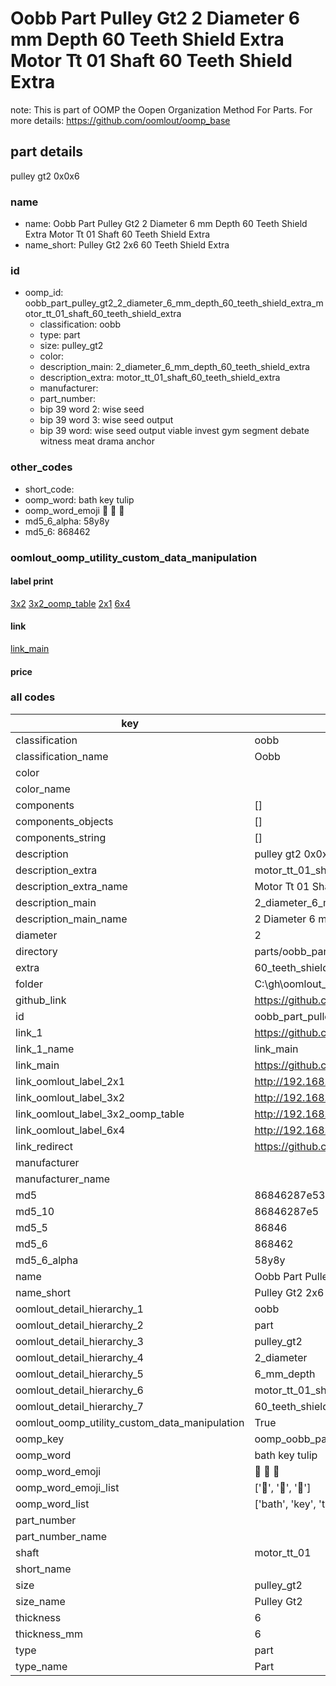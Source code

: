 # Oobb Part Pulley Gt2 2 Diameter 6 mm Depth 60 Teeth Shield Extra Motor Tt 01 Shaft 60 Teeth Shield Extra  

note: This is part of OOMP the Oopen Organization Method For Parts. For more details: https://github.com/oomlout/oomp_base

##  part details
  



pulley gt2 0x0x6



### name
* name: Oobb Part Pulley Gt2 2 Diameter 6 mm Depth 60 Teeth Shield Extra Motor Tt 01 Shaft 60 Teeth Shield Extra
* name_short: Pulley Gt2 2x6 60 Teeth Shield Extra
### id
* oomp_id: oobb_part_pulley_gt2_2_diameter_6_mm_depth_60_teeth_shield_extra_motor_tt_01_shaft_60_teeth_shield_extra
  * classification: oobb
  * type: part
  * size: pulley_gt2
  * color: 
  * description_main: 2_diameter_6_mm_depth_60_teeth_shield_extra
  * description_extra: motor_tt_01_shaft_60_teeth_shield_extra
  * manufacturer: 
  * part_number: 
  * bip 39 word 2: wise seed
  * bip 39 word 3: wise seed output
  * bip 39 word: wise seed output viable invest gym segment debate witness meat drama anchor

### other_codes
* short_code: 
* oomp_word: bath key tulip
* oomp_word_emoji :bath: :key: :tulip:
* md5_6_alpha: 58y8y
* md5_6: 868462






### oomlout_oomp_utility_custom_data_manipulation
#### label print
[3x2](http://192.168.1.245:1112/?label=oomp%2058y8y)
[3x2_oomp_table](http://192.168.1.108:1112/?label=oomp%2058y8y)
[2x1](http://192.168.1.242:1112/?label=oomp%2058y8y)
[6x4](http://192.168.1.55:1112/?label=oomp%2058y8y)    

#### link

[link_main](https://github.com/oomlout/oomlout_oobb_version_4_generated_parts/tree/main/navigation_oomp/oobb/part/pulley_gt2/2_diameter_6_mm_depth_60_teeth_shield_extra/motor_tt_01_shaft_60_teeth_shield_extra/part)                              

#### price







### all codes 
| key | value |  
| --- | --- |  
| classification | oobb |  
| classification_name | Oobb |  
| color |  |  
| color_name |  |  
| components | [] |  
| components_objects | [] |  
| components_string | [] |  
| description | pulley gt2 0x0x6 |  
| description_extra | motor_tt_01_shaft_60_teeth_shield_extra |  
| description_extra_name | Motor Tt 01 Shaft 60 Teeth Shield Extra |  
| description_main | 2_diameter_6_mm_depth_60_teeth_shield_extra |  
| description_main_name | 2 Diameter 6 mm Depth 60 Teeth Shield Extra |  
| diameter | 2 |  
| directory | parts/oobb_part_pulley_gt2_2_diameter_6_mm_depth_60_teeth_shield_extra_motor_tt_01_shaft_60_teeth_shield_extra |  
| extra | 60_teeth_shield |  
| folder | C:\gh\oomlout_oobb_version_4_generated_parts\parts\oobb_part_pulley_gt2_2_diameter_6_mm_depth_60_teeth_shield_extra_motor_tt_01_shaft_60_teeth_shield_extra |  
| github_link | https://github.com/oomlout/oomlout_oomp_part_src/tree/main/parts/oobb_part_pulley_gt2_2_diameter_6_mm_depth_60_teeth_shield_extra_motor_tt_01_shaft_60_teeth_shield_extra |  
| id | oobb_part_pulley_gt2_2_diameter_6_mm_depth_60_teeth_shield_extra_motor_tt_01_shaft_60_teeth_shield_extra |  
| link_1 | https://github.com/oomlout/oomlout_oobb_version_4_generated_parts/tree/main/navigation_oomp/oobb/part/pulley_gt2/2_diameter_6_mm_depth_60_teeth_shield_extra/motor_tt_01_shaft_60_teeth_shield_extra/part |  
| link_1_name | link_main |  
| link_main | https://github.com/oomlout/oomlout_oobb_version_4_generated_parts/tree/main/navigation_oomp/oobb/part/pulley_gt2/2_diameter_6_mm_depth_60_teeth_shield_extra/motor_tt_01_shaft_60_teeth_shield_extra/part |  
| link_oomlout_label_2x1 | http://192.168.1.242:1112/?label=oomp%2058y8y |  
| link_oomlout_label_3x2 | http://192.168.1.245:1112/?label=oomp%2058y8y |  
| link_oomlout_label_3x2_oomp_table | http://192.168.1.108:1112/?label=oomp%2058y8y |  
| link_oomlout_label_6x4 | http://192.168.1.55:1112/?label=oomp%2058y8y |  
| link_redirect | https://github.com/oomlout/oomlout_oobb_version_4_generated_parts/tree/main/parts/oobb_pulley_gt2_02_06_ex_60_teeth_shield_sh_motor_tt_01 |  
| manufacturer |  |  
| manufacturer_name |  |  
| md5 | 86846287e5385865a03aff353af0bfe3 |  
| md5_10 | 86846287e5 |  
| md5_5 | 86846 |  
| md5_6 | 868462 |  
| md5_6_alpha | 58y8y |  
| name | Oobb Part Pulley Gt2 2 Diameter 6 mm Depth 60 Teeth Shield Extra Motor Tt 01 Shaft 60 Teeth Shield Extra |  
| name_short | Pulley Gt2 2x6 60 Teeth Shield Extra |  
| oomlout_detail_hierarchy_1 | oobb |  
| oomlout_detail_hierarchy_2 | part |  
| oomlout_detail_hierarchy_3 | pulley_gt2 |  
| oomlout_detail_hierarchy_4 | 2_diameter |  
| oomlout_detail_hierarchy_5 | 6_mm_depth |  
| oomlout_detail_hierarchy_6 | motor_tt_01_shaft |  
| oomlout_detail_hierarchy_7 | 60_teeth_shield_extra |  
| oomlout_oomp_utility_custom_data_manipulation | True |  
| oomp_key | oomp_oobb_part_pulley_gt2_2_diameter_6_mm_depth_60_teeth_shield_extra_motor_tt_01_shaft_60_teeth_shield_extra |  
| oomp_word | bath key tulip |  
| oomp_word_emoji | :bath: :key: :tulip: |  
| oomp_word_emoji_list | [':bath:', ':key:', ':tulip:'] |  
| oomp_word_list | ['bath', 'key', 'tulip'] |  
| part_number |  |  
| part_number_name |  |  
| shaft | motor_tt_01 |  
| short_name |  |  
| size | pulley_gt2 |  
| size_name | Pulley Gt2 |  
| thickness | 6 |  
| thickness_mm | 6 |  
| type | part |  
| type_name | Part |  

